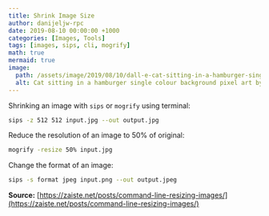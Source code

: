```yaml
---
title: Shrink Image Size
author: danijeljw-rpc
date: 2019-08-10 00:00:00 +1000
categories: [Images, Tools]
tags: [images, sips, cli, mogrify]
math: true
mermaid: true
image:
  path: /assets/image/2019/08/10/dall-e-cat-sitting-in-a-hamburger-single-colour-background-pixel-art.jpeg
  alt: Cat sitting in a hamburger single colour background pixel art by Dall-E
---
```


Shrinking an image with `sips` or `mogrify` using terminal:

```sh
sips -z 512 512 input.jpg --out output.jpg
```

Reduce the resolution of an image to 50% of original:

```sh
mogrify -resize 50% input.jpg
```

Change the format of an image:

```sh
sips -s format jpeg input.png --out output.jpeg
```

**Source:** [https://zaiste.net/posts/command-line-resizing-images/](https://zaiste.net/posts/command-line-resizing-images/)